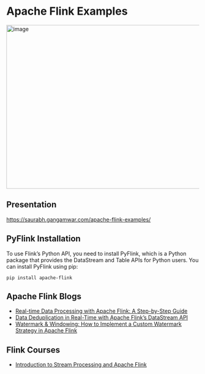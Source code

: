 # Apache Flink Examples

<img width="844" height="428" alt="image" src="https://github.com/user-attachments/assets/3a4dddf6-26cf-4c99-acb3-c0958b8588fb" />

## Presentation
https://saurabh.gangamwar.com/apache-flink-examples/

## PyFlink Installation
To use Flink’s Python API, you need to install PyFlink, which is a Python package that provides the DataStream and Table APIs for Python users.
You can install PyFlink using pip:
```
pip install apache-flink
```

## Apache Flink Blogs
- [Real-time Data Processing with Apache Flink: A Step-by-Step Guide](https://saurabhgangamwar.medium.com/real-time-data-processing-with-apache-flink-a-step-by-step-guide-6b536d0a3ba3)
- [Data Deduplication in Real-Time with Apache Flink’s DataStream API](https://saurabhgangamwar.medium.com/data-deduplication-in-real-time-with-apache-flinks-datastream-api-223cc95dd27f)
- [Watermark & Windowing: How to Implement a Custom Watermark Strategy in Apache Flink](https://saurabhgangamwar.medium.com/watermark-windowing-how-to-implement-a-custom-watermark-strategy-in-apache-flink-da37dd123fc4)

## Flink Courses
- [Introduction to Stream Processing and Apache Flink](https://www.ververica.academy/app/courses/e508dfbe-e2e8-4f77-ab0a-ca947c190f45)
